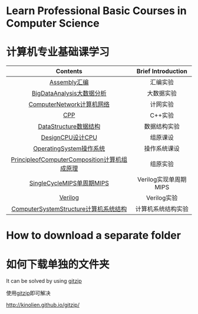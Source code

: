 # Learn Professional Basic Courses in Computer Science
# 计算机专业基础课学习

|                           Contents                           |  Brief Introduction   |
| :----------------------------------------------------------: | :-------------------: |
| [Assembly汇编](https://github.com/chenqianhe/LearnProfessionalBasicCoursesinComputerScience/tree/main/Assembly%E6%B1%87%E7%BC%96) |       汇编实验        |
| [BigDataAnalysis大数据分析](https://github.com/chenqianhe/LearnProfessionalBasicCoursesinComputerScience/tree/main/BigDataAnalysis%E5%A4%A7%E6%95%B0%E6%8D%AE%E5%88%86%E6%9E%90) |      大数据实验       |
| [ComputerNetwork计算机网络](https://github.com/chenqianhe/LearnProfessionalBasicCoursesinComputerScience/tree/main/ComputerNetwork%E8%AE%A1%E7%AE%97%E6%9C%BA%E7%BD%91%E7%BB%9C) |       计网实验        |
| [CPP](https://github.com/chenqianhe/LearnProfessionalBasicCoursesinComputerScience/tree/main/CPP) |        C++实验        |
| [DataStructure数据结构](https://github.com/chenqianhe/LearnProfessionalBasicCoursesinComputerScience/tree/main/DataStructure%E6%95%B0%E6%8D%AE%E7%BB%93%E6%9E%84) |     数据结构实验      |
| [DesignCPU设计CPU](https://github.com/chenqianhe/LearnProfessionalBasicCoursesinComputerScience/tree/main/DesignCPU%E8%AE%BE%E8%AE%A1CPU) |       组原课设        |
| [OperatingSystem操作系统](https://github.com/chenqianhe/LearnProfessionalBasicCoursesinComputerScience/tree/main/OperatingSystem%E6%93%8D%E4%BD%9C%E7%B3%BB%E7%BB%9F) |     操作系统课设      |
| [PrincipleofComputerComposition计算机组成原理](https://github.com/chenqianhe/LearnProfessionalBasicCoursesinComputerScience/tree/main/PrincipleofComputerComposition%E8%AE%A1%E7%AE%97%E6%9C%BA%E7%BB%84%E6%88%90%E5%8E%9F%E7%90%86) |       组原实验        |
| [SingleCycleMIPS单周期MIPS](https://github.com/chenqianhe/LearnProfessionalBasicCoursesinComputerScience/tree/main/SingleCycleMIPS%E5%8D%95%E5%91%A8%E6%9C%9FMIPS) | Verilog实现单周期MIPS |
| [Verilog](https://github.com/chenqianhe/LearnProfessionalBasicCoursesinComputerScience/tree/main/Verilog) |      Verilog实验      |
| [ComputerSystemStructure计算机系统结构](https://github.com/chenqianhe/LearnProfessionalBasicCoursesinComputerScience/tree/main/ComputerSystemStructure%E8%AE%A1%E7%AE%97%E6%9C%BA%E7%B3%BB%E7%BB%9F%E7%BB%93%E6%9E%84) |  计算机系统结构实验   |



# How to download a separate folder

# 如何下载单独的文件夹

It can be solved by using [gitzip](http://kinolien.github.io/gitzip/)

使用[gitzip](http://kinolien.github.io/gitzip/)即可解决

http://kinolien.github.io/gitzip/

